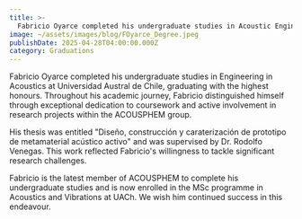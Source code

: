 ```yaml
---
title: >-
  Fabricio Oyarce completed his undergraduate studies in Acoustic Engineering with the highest honours  
image: ~/assets/images/blog/FOyarce_Degree.jpeg
publishDate: 2025-04-28T04:00:00.000Z
category: Graduations
---
```


Fabricio Oyarce completed his undergraduate studies in Engineering in Acoustics at Universidad Austral de Chile, graduating with the highest honours. Throughout his academic journey, Fabricio distinguished himself through exceptional dedication to coursework and active involvement in research projects within the ACOUSPHEM group.

His thesis was entitled "Diseño, construcción y caraterización de prototipo de metamaterial acústico activo" and was supervised by Dr. Rodolfo Venegas. This work reflected Fabricio's willingness to tackle significant research challenges.

Fabricio is the latest member of ACOUSPHEM to complete his undergraduate studies and is now enrolled in the MSc programme in Acoustics and Vibrations at UACh.  We wish him continued success in this endeavour.
